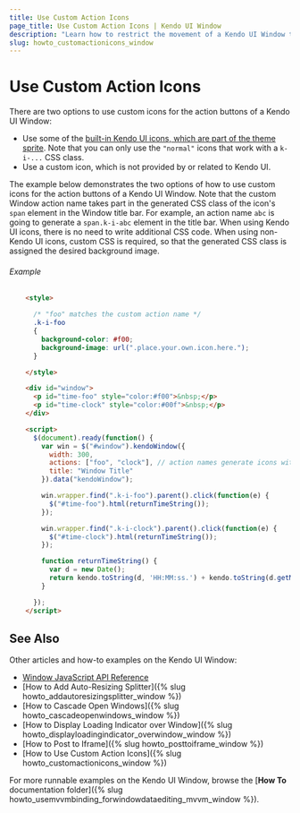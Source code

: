 ```yaml
---
title: Use Custom Action Icons
page_title: Use Custom Action Icons | Kendo UI Window
description: "Learn how to restrict the movement of a Kendo UI Window to a certain area."
slug: howto_customactionicons_window
---
```


# Use Custom Action Icons

There are two options to use custom icons for the action buttons of a Kendo UI Window:

* Use some of the [built-in Kendo UI icons, which are part of the theme sprite](http://demos.telerik.com/kendo-ui/styling/icons). Note that you can only use the `"normal"` icons that work with a `k-i-...` CSS class.
* Use a custom icon, which is not provided by or related to Kendo UI.

The example below demonstrates the two options of how to use custom icons for the action buttons of a Kendo UI Window. Note that the custom Window action name takes part in the generated CSS class of the icon's `span` element in the Window title bar. For example, an action name `abc` is going to generate a `span.k-i-abc` element in the title bar. When using Kendo UI icons, there is no need to write additional CSS code. When using non-Kendo UI icons, custom CSS is required, so that the generated CSS class is assigned the desired background image.

###### Example

```html
    <style>

      /* "foo" matches the custom action name */
      .k-i-foo
      {
      	background-color: #f00;
        background-image: url(".place.your.own.icon.here.");
      }

    </style>

    <div id="window">
      <p id="time-foo" style="color:#f00">&nbsp;</p>
      <p id="time-clock" style="color:#00f">&nbsp;</p>
    </div>

    <script>
      $(document).ready(function() {
        var win = $("#window").kendoWindow({
          width: 300,
          actions: ["foo", "clock"], // action names generate icons with corresponding CSS classes
          title: "Window Title"
        }).data("kendoWindow");

        win.wrapper.find(".k-i-foo").parent().click(function(e) {
          $("#time-foo").html(returnTimeString());
        });

        win.wrapper.find(".k-i-clock").parent().click(function(e) {
          $("#time-clock").html(returnTimeString());
        });

        function returnTimeString() {
          var d = new Date();
          return kendo.toString(d, 'HH:MM:ss.') + kendo.toString(d.getMilliseconds(), "000");
        }

      });
    </script>
```

## See Also

Other articles and how-to examples on the Kendo UI Window:

* [Window JavaScript API Reference](/api/javascript/ui/window)
* [How to Add Auto-Resizing Splitter]({% slug howto_addautoresizingsplitter_window %})
* [How to Cascade Open Windows]({% slug howto_cascadeopenwindows_window %})
* [How to Display Loading Indicator over Window]({% slug howto_displayloadingindicator_overwindow_window %})
* [How to Post to Iframe]({% slug howto_posttoiframe_window %})
* [How to Use Custom Action Icons]({% slug howto_customactionicons_window %})

For more runnable examples on the Kendo UI Window, browse the [**How To** documentation folder]({% slug howto_usemvvmbinding_forwindowdataediting_mvvm_window %}).
